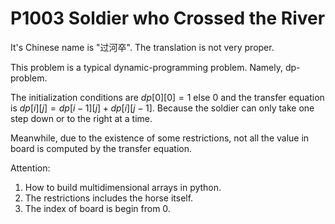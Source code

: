 # P1003 Soldier who Crossed the River

It's Chinese name is "过河卒". The translation is not very proper.

This problem is a typical dynamic-programming problem. Namely, dp-problem.

The initialization conditions are $dp[0][0] = 1 \text{ else } 0$ and the transfer equation is $dp[i][j] = dp[i-1][j] + dp[i][j-1]$. Because the soldier can only take one step down or to the right at a time.

Meanwhile, due to the existence of some restrictions, not all the value in board is computed by the transfer equation.

Attention:
1. How to build multidimensional arrays in python.
2. The restrictions includes the horse itself.
3. The index of board is begin from 0.
